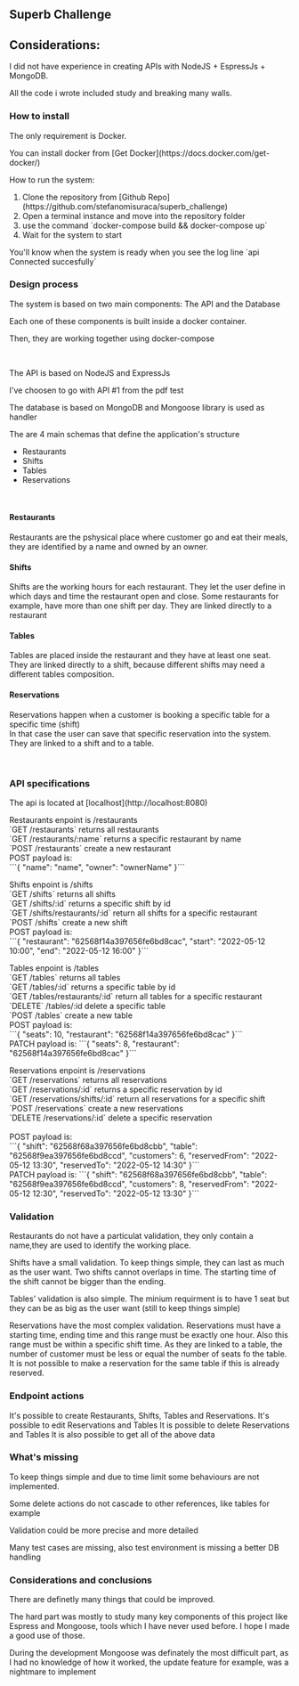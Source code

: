 ## Superb Challenge

<h2>Considerations:</h2>
<p>I did not have experience in creating APIs with NodeJS + EspressJs + MongoDB.</p>
<p>All the code i wrote included study and breaking many walls.</p>


<h3>How to install</h3>
<p>The only requirement is Docker.</p>
<p>You can install docker from [Get Docker](https://docs.docker.com/get-docker/)</p>

How to run the system:
<ol>
    <li>Clone the repository from [Github Repo](https://github.com/stefanomisuraca/superb_challenge)</li>
    <li>Open a terminal instance and move into the repository folder</li>
    <li>use the command `docker-compose build && docker-compose up`</li>
    <li>Wait for the system to start</li>
</ol>

<p>You'll know when the system is ready when you see the log line `api Connected succesfully`</p>


<h3>Design process</h3>

<p>The system is based on two main components: The API and the Database</p>
<p>Each one of these components is built inside a docker container.</p>
<p>Then, they are working together using docker-compose</p>
</br>
<p>The API is based on NodeJS and ExpressJs</p>

<p>I've choosen to go with API #1 from the pdf test</p>
<p>The database is based on MongoDB and Mongoose library is used as handler</p>
<p>The are 4 main schemas that define the application's structure</p>

<ul>
    <li>Restaurants</li>
    <li>Shifts</li>
    <li>Tables</li>
    <li>Reservations</li>
</ul>
</br>

<h4>Restaurants</h4>
<p>Restaurants are the pshysical place where customer go and eat their meals, they are identified by a name and owned by an owner.</p>

<h4>Shifts</h4>
<p>Shifts are the working hours for each restaurant. They let the user define in which days and time the restaurant open and close. Some restaurants for example, have more than one shift per day. They are linked directly to a restaurant</p>

<h4>Tables</h4>
<p>Tables are placed inside the restaurant and they have at least one seat.
</br>They are linked directly to a shift, because different shifts may need a different tables composition.
</p>
<h4>Reservations</h4>
<p>Reservations happen when a customer is booking a specific table for a specific time (shift)
</br> In that case the user can save that specific reservation into the system.
They are linked to a shift and to a table.
</p>
</br>

<h3>API specifications</h3>
<p>
The api is located at [localhost](http://localhost:8080)</p>

</p>
Restaurants enpoint is /restaurants </br>
`GET /restaurants` returns all restaurants </br>
`GET /restaurants/:name` returns a specific restaurant by name </br>
`POST /restaurants` create a new restaurant </br>
POST payload is: </br>
```{   
    "name": "name",
    "owner": "ownerName"
}```
</p>
<p>
Shifts enpoint is /shifts </br>
`GET /shifts` returns all shifts</br>
`GET /shifts/:id` returns a specific shift by id</br>
`GET /shifts/restaurants/:id` return all shifts for a specific restaurant</br>
`POST /shifts` create a new shift</br>
POST payload is:</br>
```{
    "restaurant": "62568f14a397656fe6bd8cac",
    "start": "2022-05-12 10:00",
    "end": "2022-05-12 16:00"
}```
</p>
<p>
Tables enpoint is /tables </br>
`GET /tables` returns all tables </br>
`GET /tables/:id` returns a specific table by id</br>
`GET /tables/restaurants/:id` return all tables for a specific restaurant</br>
`DELETE` /tables/:id delete a specific table</br>
`POST /tables` create a new table</br>
POST payload is:</br>
```{
    "seats": 10,
    "restaurant": "62568f14a397656fe6bd8cac"
}```
</br>
PATCH payload is:
```{
    "seats": 8,
    "restaurant": "62568f14a397656fe6bd8cac"
}```
</p>
<p>
Reservations enpoint is /reservations </br>
`GET /reservations` returns all reservations</br>
`GET /reservations/:id` returns a specific reservation by id</br>
`GET /reservations/shifts/:id` return all reservations for a specific shift</br>
`POST /reservations` create a new reservations</br>
`DELETE /reservations/:id` delete a specific reservation</br>
</br>
POST payload is:</br>
```{
    "shift": "62568f68a397656fe6bd8cbb",
    "table": "62568f9ea397656fe6bd8ccd",
    "customers": 6,
    "reservedFrom": "2022-05-12 13:30",
    "reservedTo": "2022-05-12 14:30"
}```
</br>
PATCH payload is:
```{
    "shift": "62568f68a397656fe6bd8cbb",
    "table": "62568f9ea397656fe6bd8ccd",
    "customers": 8,
    "reservedFrom": "2022-05-12 12:30",
    "reservedTo": "2022-05-12 13:30"
}```
</p>

<h3>Validation</h3>

<p>Restaurants do not have a particulat validation, they only contain a name,they are used to identify the working place.</p>
<p>Shifts have a small validation. To keep things simple, they can last as much as the user want. Two shifts cannot overlaps in time. The starting time of the shift cannot be bigger than the ending.</p>
<p>Tables' validation is also simple. The minium requirment is to have 1 seat but they can be as big as the user want (still to keep things simple)</p>
<p>Reservations have the most complex validation.
Reservations must have a starting time, ending time and this range must be exactly one hour.
Also this range must be within a specific shift time.
As they are linked to a table, the number of customer must be less or equal the number of seats fo the table.
It is not possible to make a reservation for the same table if this is already reserved.
</p>


<h3>Endpoint actions</h3>
<p>
It's possible to create Restaurants, Shifts, Tables and Reservations.
It's possible to edit Reservations and Tables
It is possible to delete Reservations and Tables
It is also possible to get all of the above data
</p>


<h3>What's missing</h3>
<p>To keep things simple and due to time limit some behaviours are not implemented.</p>
<p>Some delete actions do not cascade to other references, like tables for example</p>
<p>Validation could be more precise and more detailed</p>
<p>Many test cases are missing, also test environment is missing a better DB handling</p>

<h3>Considerations and conclusions</h3>
<p>There are definetly many things that could be improved.</p>
<p>The hard part was mostly to study many key components of this project like Espress and Mongoose, tools which I have never used before. I hope I made a good use of those.</p>
<p>During the development Mongoose was definately the most difficult part, as I had no knowledge of how it worked, the update feature for example, was a nightmare to implement</p>


